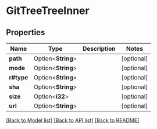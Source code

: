 # GitTreeTreeInner

## Properties

Name | Type | Description | Notes
------------ | ------------- | ------------- | -------------
**path** | Option<**String**> |  | [optional]
**mode** | Option<**String**> |  | [optional]
**r#type** | Option<**String**> |  | [optional]
**sha** | Option<**String**> |  | [optional]
**size** | Option<**i32**> |  | [optional]
**url** | Option<**String**> |  | [optional]

[[Back to Model list]](../README.md#documentation-for-models) [[Back to API list]](../README.md#documentation-for-api-endpoints) [[Back to README]](../README.md)



